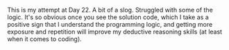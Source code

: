 This is my attempt at Day 22. A bit of a slog. Struggled with some of the logic. It's so obvious once you see the solution code, which I take as a positive sign that I understand the programming logic, and getting more exposure and repetition will improve my deductive reasoning skills (at least when it comes to coding).